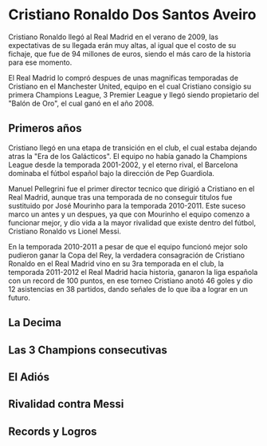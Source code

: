 # Cristiano Ronaldo Dos Santos Aveiro
Cristiano Ronaldo llegó al Real Madrid en el verano de 2009, las expectativas de su llegada erán muy altas, al igual que el costo de su fichaje, que fue de 94 millones de euros, siendo el más caro de la historia para ese momento.

El Real Madrid lo compró despues de unas magnificas temporadas de Cristiano en el Manchester United, equipo en el cual Cristiano consigio su primera Champions League, 3 Premier League y llegó siendo propietario del "Balón de Oro", el cual ganó en el año 2008.

## Primeros años
Cristiano llegó en una etapa de transición en el club, el cual estaba dejando atras la "Era de los Galácticos". El equipo no había ganado la Champions League desde la temporada 2001-2002, y el eterno rival, el Barcelona dominaba el fútbol español bajo la dirección de Pep Guardiola.

Manuel Pellegrini fue el primer director tecnico que dirigió a Cristiano en el Real Madrid, aunque tras una temporada de no conseguir titulos fue sustituido por José Mourinho para la temporada 2010-2011. Este suceso marco un antes y un despues, ya que con Mourinho el equipo comenzo a funcionar mejor, y dio vida a la mayor rivalidad que existe dentro del fútbol, Cristiano Ronaldo vs Lionel Messi.

En la temporada 2010-2011 a pesar de que el equipo funcionó mejor solo pudieron ganar la Copa del Rey, la verdadera consagración de Cristiano Ronaldo en el Real Madrid vino en su 3ra temporada en el club, la temporada 2011-2012 el Real Madrid hacia historia, ganaron la liga española con un record de 100 puntos, en ese torneo Cristiano anotó 46 goles y dio 12 asistencias en 38 partidos, dando señales de lo que iba a lograr en un futuro.

## La Decima

## Las 3 Champions consecutivas

## El Adiós

## Rivalidad contra Messi

## Records y Logros